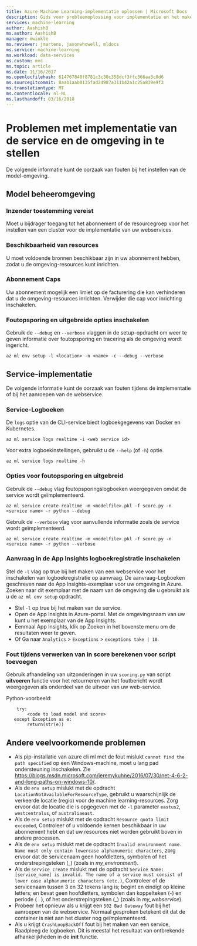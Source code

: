 ```yaml
---
title: Azure Machine Learning-implementatie oplossen | Microsoft Docs
description: Gids voor probleemoplossing voor implementatie en het maken van de service
services: machine-learning
author: AashishB
ms.author: AashishB
manager: mwinkle
ms.reviewer: jmartens, jasonwhowell, mldocs
ms.service: machine-learning
ms.workload: data-services
ms.custom: mvc
ms.topic: article
ms.date: 11/16/2017
ms.openlocfilehash: 614767840f8781c3c30c358dcf3ffc366aa3c0d6
ms.sourcegitcommit: 8aab1aab0135fad24987a311b42a1c25a839e9f3
ms.translationtype: MT
ms.contentlocale: nl-NL
ms.lasthandoff: 03/16/2018
---
```

# <a name="troubleshooting-service-deployment-and-environment-setup"></a>Problemen met implementatie van de service en de omgeving in te stellen
De volgende informatie kunt de oorzaak van fouten bij het instellen van de model-omgeving.

## <a name="model-management-environment"></a>Model beheeromgeving
### <a name="contributor-permission-required"></a>Inzender toestemming vereist
Moet u bijdrager toegang tot het abonnement of de resourcegroep voor het instellen van een cluster voor de implementatie van uw webservices.

### <a name="resource-availability"></a>Beschikbaarheid van resources
U moet voldoende bronnen beschikbaar zijn in uw abonnement hebben, zodat u de omgeving-resources kunt inrichten.

### <a name="subscription-caps"></a>Abonnement Caps
Uw abonnement mogelijk een limiet op de facturering die kan verhinderen dat u de omgeving-resources inrichten. Verwijder die cap voor inrichting inschakelen.

### <a name="enable-debug-and-verbose-options"></a>Foutopsporing en uitgebreide opties inschakelen
Gebruik de `--debug` en `--verbose` vlaggen in de setup-opdracht om weer te geven informatie over foutopsporing en tracering als de omgeving wordt ingericht.

```
az ml env setup -l <location> -n <name> -c --debug --verbose 
```

## <a name="service-deployment"></a>Service-implementatie
De volgende informatie kunt de oorzaak van fouten tijdens de implementatie of bij het aanroepen van de webservice.

### <a name="service-logs"></a>Service-Logboeken
De `logs` optie van de CLI-service biedt logboekgegevens van Docker en Kubernetes.

```
az ml service logs realtime -i <web service id>
```

Voor extra logboekinstellingen, gebruikt u de `--help` (of `-h`) optie.

```
az ml service logs realtime -h
```

### <a name="debug-and-verbose-options"></a>Opties voor foutopsporing en uitgebreid
Gebruik de `--debug` vlag foutopsporingslogboeken weergegeven omdat de service wordt geïmplementeerd.

```
az ml service create realtime -m <modelfile>.pkl -f score.py -n <service name> -r python --debug
```

Gebruik de `--verbose` vlag voor aanvullende informatie zoals de service wordt geïmplementeerd.

```
az ml service create realtime -m <modelfile>.pkl -f score.py -n <service name> -r python --verbose
```

### <a name="enable-request-logging-in-app-insights"></a>Aanvraag in de App Insights logboekregistratie inschakelen
Stel de `-l` vlag op true bij het maken van een webservice voor het inschakelen van logboekregistratie op aanvraag. De aanvraag-Logboeken geschreven naar de App Insights-exemplaar voor uw omgeving in Azure. Zoeken naar dit exemplaar met de naam van de omgeving die u gebruikt als u de `az ml env setup` opdracht.

- Stel `-l` op true bij het maken van de service.
- Open de App Insights in Azure-portal. Met de omgevingsnaam van uw kunt u het exemplaar van de App Insights.
- Eenmaal App Insights, klik op Zoeken in het bovenste menu om de resultaten weer te geven.
- Of Ga naar `Analytics`  >  `Exceptions`  >  `exceptions take | 10`.


### <a name="add-error-handling-in-scoring-script"></a>Fout tijdens verwerken van in score berekenen voor script toevoegen
Gebruik afhandeling van uitzonderingen in uw `scoring.py` van script **uitvoeren** functie voor het retourneren van het foutbericht wordt weergegeven als onderdeel van de uitvoer van uw web-service.

Python-voorbeeld:
```
    try:
        <code to load model and score>
   except Exception as e:
        return(str(e))
```

## <a name="other-common-problems"></a>Andere veelvoorkomende problemen
- Als pip-installatie van azure cli ml met de fout mislukt `cannot find the path specified` op een Windows-machine, moet u lang pad ondersteuning inschakelen. Zie https://blogs.msdn.microsoft.com/jeremykuhne/2016/07/30/net-4-6-2-and-long-paths-on-windows-10/. 
- Als de `env setup` mislukt met de opdracht `LocationNotAvailableForResourceType`, gebruikt u waarschijnlijk de verkeerde locatie (regio) voor de machine learning-resources. Zorg ervoor dat de locatie die is opgegeven met de `-l` parameter `eastus2`, `westcentralus`, of `australiaeast`.
- Als de `env setup` mislukt met de opdracht `Resource quota limit exceeded`, Controleer of u voldoende kernen beschikbaar in uw abonnement hebt en dat uw resources niet worden gebruikt boven in andere processen.
- Als de `env setup` mislukt met de opdracht `Invalid environment name. Name must only contain lowercase alphanumeric characters`, zorg ervoor dat de servicenaam geen hoofdletters, symbolen of het onderstrepingsteken (_) (zoals in *my_environment*).
- Als de `service create` mislukt met de opdracht `Service Name: [service_name] is invalid. The name of a service must consist of lower case alphanumeric characters (etc.)`, Controleer of de servicenaam tussen 3 en 32 tekens lang is; begint en eindigt op kleine letters; en bevat geen hoofdletters, symbolen dan koppelteken (-) en periode ( . ), of het onderstrepingsteken (_) (zoals in *my_webservice*).
- Probeer het opnieuw als u krijgt een `502 Bad Gateway` fout bij het aanroepen van de webservice. Normaal gesproken betekent dit dat de container is niet aan het cluster nog geïmplementeerd.
- Als u krijgt `CrashLoopBackOff` fout bij het maken van een service, Raadpleeg de logboeken. Dit is meestal het resultaat van ontbrekende afhankelijkheden in de **init** functie.
